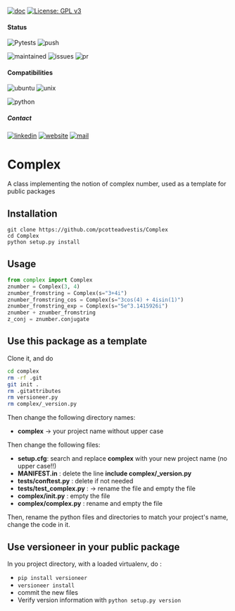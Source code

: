 [![doc](https://img.shields.io/badge/-Documentation-blue)](https://advestis.github.io/complex)
[![License: GPL v3](https://img.shields.io/badge/License-GPL%20v3-blue.svg)](https://www.gnu.org/licenses/gpl-3.0)

#### Status
![Pytests](https://github.com/Advestis/complex/actions/workflows/pull-request.yml/badge.svg)
![push](https://github.com/Advestis/complex/actions/workflows/push.yml/badge.svg)

![maintained](https://img.shields.io/badge/Maintained%3F-yes-green.svg)
![issues](https://img.shields.io/github/issues/Advestis/complex.svg)
![pr](https://img.shields.io/github/issues-pr/Advestis/complex.svg)


#### Compatibilities
![ubuntu](https://img.shields.io/badge/Ubuntu-supported--tested-success)
![unix](https://img.shields.io/badge/Other%20Unix-supported--untested-yellow)

![python](https://img.shields.io/pypi/pyversions/complex)


##### Contact
[![linkedin](https://img.shields.io/badge/LinkedIn-Advestis-blue)](https://www.linkedin.com/company/advestis/)
[![website](https://img.shields.io/badge/website-Advestis.com-blue)](https://www.advestis.com/)
[![mail](https://img.shields.io/badge/mail-maintainers-blue)](mailto:pythondev@advestis.com)

# Complex

A class implementing the notion of complex number, used as a template for public packages

## Installation

```
git clone https://github.com/pcotteadvestis/Complex
cd Complex
python setup.py install
```

## Usage

```python
from complex import Complex
znumber = Complex(3, 4)
znumber_fromstring = Complex(s="3+4i")
znumber_fromstring_cos = Complex(s="3cos(4) + 4isin(1)")
znumber_fromstring_exp = Complex(s="5e^3.1415926i")
znumber + znumber_fromstring
z_conj = znumber.conjugate
```

## Use this package as a template

Clone it, and do

```bash
cd complex
rm -rf .git
git init .
rm .gitattributes
rm versioneer.py
rm complex/_version.py
```

Then change the following directory names:
* **complex** -> your project name without upper case

Then change the following files:
* **setup.cfg**: search and replace **complex** with your new project name (no upper case!!)
* **MANIFEST.in** : delete the line **include complex/_version.py**
* **tests/conftest.py** : delete if not needed
* **tests/test_complex.py** : -> rename the file and empty the file
* **complex/__init__.py** : empty the file
* **complex/complex.py** : rename and empty the file

Then, rename the python files and directories to match your project's name, change the code in it.



## Use versioneer in your public package

In you project directory, with a loaded virtualenv, do :
* `pip install versioneer`
* `versioneer install`
* commit the new files
* Verify version information with `python setup.py version`
